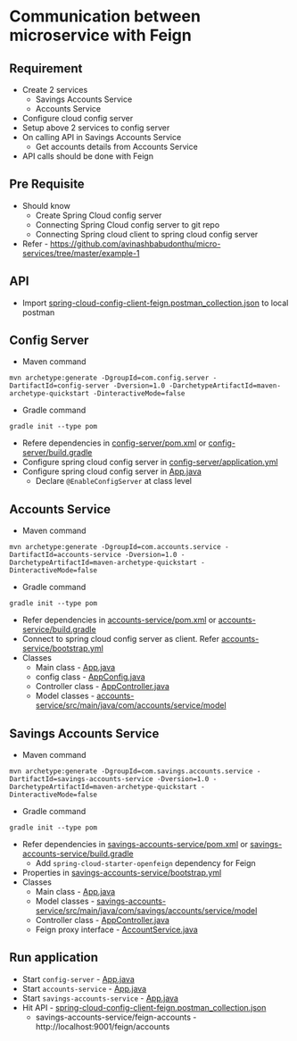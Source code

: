 # Communication between microservice with Feign

## Requirement
* Create 2 services
	* Savings Accounts Service
	* Accounts Service
* Configure cloud config server
* Setup above 2 services to config server
* On calling API in Savings Accounts Service
	* Get accounts details from Accounts Service
* API calls should be done with Feign

## Pre Requisite
* Should know 
	* Create Spring Cloud config server
	* Connecting Spring Cloud config server to git repo
	* Connecting Spring cloud client to spring cloud config server
* Refer - https://github.com/avinashbabudonthu/micro-services/tree/master/example-1

## API
* Import [spring-cloud-config-client-feign.postman_collection.json](files/spring-cloud-config-client-feign.postman_collection.json) to local postman

## Config Server
* Maven command
```
mvn archetype:generate -DgroupId=com.config.server -DartifactId=config-server -Dversion=1.0 -DarchetypeArtifactId=maven-archetype-quickstart -DinteractiveMode=false
```
* Gradle command
```
gradle init --type pom
```
* Refere dependencies in [config-server/pom.xml](config-server/pom.xml) or [config-server/build.gradle](config-server/build.gradle)
* Configure spring cloud config server in [config-server/application.yml](config-server/src/main/resources/application.yml)
* Configure spring cloud config server in [App.java](config-server/src/main/java/com/config/server/App.java)
	* Declare `@EnableConfigServer` at class level


## Accounts Service
* Maven command
```
mvn archetype:generate -DgroupId=com.accounts.service -DartifactId=accounts-service -Dversion=1.0 -DarchetypeArtifactId=maven-archetype-quickstart -DinteractiveMode=false
```
* Gradle command
```
gradle init --type pom
```
* Refer dependencies in [accounts-service/pom.xml](accounts-service/pom.xml) or [accounts-service/build.gradle](accounts-service/build.gradle)
* Connect to spring cloud config server as client. Refer [accounts-service/bootstrap.yml](accounts-service/src/main/resources/bootstrap.yml)
* Classes
	* Main class - [App.java](accounts-service/src/main/java/com/accounts/service/App.java)
	* config class - [AppConfig.java](accounts-service/src/main/java/com/accounts/service/config/AppConfig.java)
	* Controller class - [AppController.java](accounts-service/src/main/java/com/accounts/service/controller/AppController.java)
	* Model classes - [accounts-service/src/main/java/com/accounts/service/model](accounts-service/src/main/java/com/accounts/service/model)

## Savings Accounts Service
* Maven command
```
mvn archetype:generate -DgroupId=com.savings.accounts.service -DartifactId=savings-accounts-service -Dversion=1.0 -DarchetypeArtifactId=maven-archetype-quickstart -DinteractiveMode=false
```
* Gradle command
```
gradle init --type pom
```
* Refer dependencies in [savings-accounts-service/pom.xml](savings-accounts-service/pom.xml) or [savings-accounts-service/build.gradle](savings-accounts-service/build.gradle)
	* Add `spring-cloud-starter-openfeign` dependency for Feign
* Properties in [savings-accounts-service/bootstrap.yml](savings-accounts-service//bootstrap.yml)
* Classes
	* Main class - [App.java](savings-accounts-service/src/main/java/com/savings/accounts/service/App.java)
	* Model classes - [savings-accounts-service/src/main/java/com/savings/accounts/service/model](savings-accounts-service/src/main/java/com/savings/accounts/service/model)
	* Controller class - [AppController.java](savings-accounts-service/src/main/java/com/savings/accounts/service/controller/AppController.java)
	* Feign proxy interface - [AccountService.java](savings-accounts-service/src/main/java/com/savings/accounts/service/rest/clients/AccountService.java)
	
## Run application
* Start `config-server` - [App.java](config-server/src/main/java/com/config/server/App.java)
* Start `accounts-service` - [App.java](accounts-service/src/main/java/com/accounts/service/App.java)
* Start `savings-accounts-service` - [App.java](savings-accounts-service/src/main/java/com/savings/accounts/service/App.java)
* Hit API - [spring-cloud-config-client-feign.postman_collection.json](files/spring-cloud-config-client-feign.postman_collection.json)
	* savings-accounts-service/feign-accounts - http://localhost:9001/feign/accounts